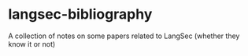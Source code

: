 # langsec-bibliography
A collection of notes on some papers related to LangSec (whether they know it or not)
